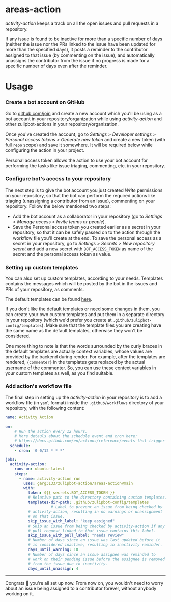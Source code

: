 # areas-action

_activity-action_ keeps a track on all the open issues and pull requests in a repository.

If any issue is found to be inactive for more than a specific number of days (neither the issue nor the PRs linked to the issue have been updated for more than the specified days), it posts a reminder to the contributor assigned to that issue (by commenting on the issue), and automatically unassigns the contributor from the issue if no progress is made for a specific number of days even after the reminder.

# Usage

### Create a bot account on GitHub

Go to [github.com/join](https://github.com/join) and create a new account which you'll be using as a bot account in your repository/organization while using _activity-action_ and other zulipbot-actions in your repository/organization.

Once you've created the account, go to _Settings > Developer settings > Personal access tokens > Generate new token_ and create a new token (with full `repo` scope) and save it somewhere. It will be required below while configuring the action in your project.

Personal access token allows the action to use your bot account for performing the tasks like issue triaging, commenting, etc. in your repository.

### Configure bot's access to your repository

The next step is to give the bot account you just created _Write_ permissions on your repository, so that the bot can perform the required actions like triaging (unassigning a contributor from an issue), commenting on your repository. Follow the below mentioned two steps:

- Add the bot account as a collaborator in your repository (go to _Settings > Manage access > Invite teams or people_).
- Save the Personal access token you created earlier as a secret in your repository, so that it can be safely passed on to the action through the workflow file you'll create at the end. To save the personal access as a secret in your repository, go to _Settings > Secrets > New repository secret_ and add a new secret with `BOT_ACCESS_TOKEN` as name of the secret and the personal access token as value.

### Setting up custom templates

You can also set up custom templates, according to your needs. Templates contains the messages which will be posted by the bot in the issues and PRs of your repository, as comments.

The default templates can be found [here](templates/).

If you don't like the default templates or need some changes in them, you can create your own custom templates and put them in a separate directory in your repository (which we'd prefer you create at `.github/zulipbot-config/templates`). Make sure that the template files you are creating have the same name as the default templates, otherwise they won't be considered.

One more thing to note is that the words surrounded by the curly braces in the default templates are actually context variables, whose values are provided by the backend during render. For example, after the templates are rendered, `{commenter}` in the templates gets replaced by the actual username of the commenter. So, you can use these context variables in your custom templates as well, as you find suitable.

### Add action's workflow file

The final step in setting up the _activity-action_ in your repository is to add a workflow file (in `yaml` format) inside the `.github/workflows` directory of your repository, with the following content:

```yml
name: Activity Action

on:
	# Run the action every 12 hours.
	# More detauls about the schedule event and cron here:
	# https://docs.github.com/en/actions/reference/events-that-trigger-workflows#schedule
  schedule:
    - cron: '0 0/12 * * *'

jobs:
  activity-action:
    runs-on: ubuntu-latest
    steps:
      - name: activity-action run
        uses: garg3133/zulipbot-action/areas-action@main
        with:
          token: ${{ secrets.BOT_ACCESS_TOKEN }}
          # Relative path to the directory containing custom templates.
          templates-dir-path: .github/zulipbot-config/templates
					# Label to prevent an issue from being checked by
          # activity-action, resulting in no warnings or unassignment
          # on that issue.
          skip_issue_with_label: "keep assigned"
          # Skip an issue from being checked by activity-action if any
          # pull request linked to that issue contains this label.
          skip_issue_with_pull_label: "needs review"
          # Number of days since an issue was last updated before it
          # is considered inactive, resulting in inactivity reminder.
          days_until_warning: 10
          # Number of days since an issue assignee was reminded to
          # work on their pending issue before the assignee is removed
          # from the issue due to inactivity.
          days_until_unassign: 4
```

---

Congrats :tada: you're all set up now. From now on, you wouldn't need to worry about an issue being assigned to a contributor forever, without anybody working on it.
